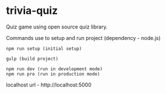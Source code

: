 # trivia-quiz
Quiz game using open source quiz library.


Commands use to setup and run project (dependency - node.js)

```
npm run setup (initial setup)

gulp (build project)

npm run dev (run in development mode)
npm run pro (run in production mode)

```

localhost url - http://localhost:5000

